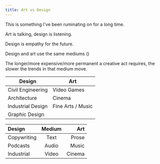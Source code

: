 ```yaml
---
title: Art vs Design
---
```

This is something I've been ruminating on for a long time. 

Art is talking, design is listening.

Design is empathy for the future.

Design and art use the same mediums ()

The longer/more expensive/more permanent a creative act requires, the slower the trends in that medium move. 

| Design            | Art              |
|-------------------|------------------|
|Civil Engineering  |Video Games       |
|Architecture       |Cinema            |
|Industrial Design  |Fine Arts / Music |
|Graphic Design     |

| Design    | Medium | Art  |
|:----------|:------:|-----:|
|Copywriting|Text    |Prose |
|Podcasts   |Audio   |Music |
|Industrial |Video   |Cinema|

